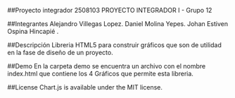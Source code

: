 ##Proyecto integrador
2508103 PROYECTO INTEGRADOR I - Grupo 12

##Integrantes
Alejandro Villegas Lopez.
Daniel Molina Yepes.
Johan Estiven Ospina Hincapié .

##Descripción
Libreria HTML5 para construir gráficos que son de utilidad en la fase de diseño de un proyecto.

##Demo
En la carpeta demo se encuentra un archivo con el nombre index.html
que contiene los 4 Gráficos que permite esta libreria.

##License
Chart.js is available under the MIT license.